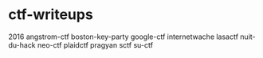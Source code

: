 # ctf-writeups
2016
angstrom-ctf
boston-key-party
google-ctf
internetwache
lasactf
nuit-du-hack
neo-ctf
plaidctf
pragyan
sctf
su-ctf

